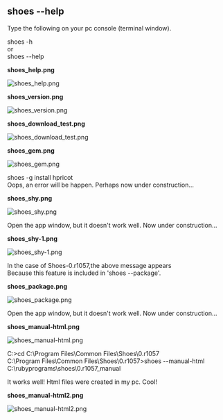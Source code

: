 shoes --help
------------

Type the following on your pc console (terminal window). <br>

shoes -h <br>
or <br>
shoes --help <br>

**shoes_help.png**

![shoes_help.png](http://github.com/ashbb/shoes_tutorial_html/tree/master%2Fimages%2Fshoes_help.png?raw=true)


**shoes_version.png**

![shoes_version.png](http://github.com/ashbb/shoes_tutorial_html/tree/master%2Fimages%2Fshoes_version.png?raw=true)


**shoes\_download\_test.png**

![shoes\_download\_test.png](http://github.com/ashbb/shoes_tutorial_html/tree/master%2Fimages%2Fshoes_download_test.png?raw=true)


**shoes_gem.png**

![shoes_gem.png](http://github.com/ashbb/shoes_tutorial_html/tree/master%2Fimages%2Fshoes_gem.png?raw=true)

shoes -g install hpricot <br>
Oops, an error will be happen. Perhaps now under construction... <br>


**shoes_shy.png**

![shoes_shy.png](http://github.com/ashbb/shoes_tutorial_html/tree/master%2Fimages%2Fshoes_shy.png?raw=true)

Open the app window, but it doesn't work well. Now under construction... <br>


**shoes_shy-1.png**

![shoes_shy-1.png](http://github.com/ashbb/shoes_tutorial_html/tree/master%2Fimages%2Fshoes_shy-1.png?raw=true)

In the case of Shoes-0.r1057,the above message appears <br>
Because this feature is included in 'shoes --package'. <br>



**shoes_package.png**

![shoes_package.png](http://github.com/ashbb/shoes_tutorial_html/tree/master%2Fimages%2Fshoes_package.png?raw=true)

Open the app window, but it doesn't work well. Now under construction... <br>

**shoes_manual-html.png**

![shoes_manual-html.png](http://github.com/ashbb/shoes_tutorial_html/tree/master%2Fimages%2Fshoes_manual-html.png?raw=true)

C:\>cd C:\Program Files\Common Files\Shoes\0.r1057 <br>
C:\Program Files\Common Files\Shoes\0.r1057>shoes --manual-html C:\rubyprograms\shoes\0.r1057_manual <br>

It works well! Html files were created in my pc. Cool! <br>

**shoes_manual-html2.png**

![shoes_manual-html2.png](http://github.com/ashbb/shoes_tutorial_html/tree/master%2Fimages%2Fshoes_manual-html2.png?raw=true)
